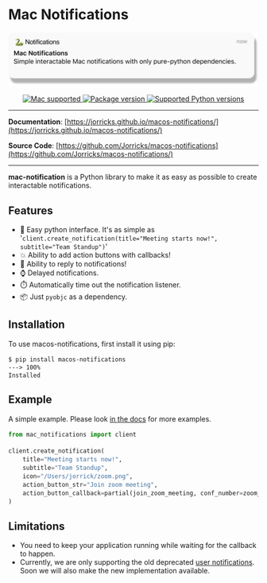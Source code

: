 # Mac Notifications
<p align="center">
  <a href="https://jorricks.github.io/macos-notifications"><img src="macos-notifications.png" alt="macos-notifications" width="800px"></a>
</p>
<p align="center">
<a href="https://www.apple.com/mac/" target="_blank">
    <img src="https://img.shields.io/badge/Platform-mac-blue" alt="Mac supported">
</a>
<a href="https://pypi.org/project/macos-notifications" target="_blank">
    <img src="https://img.shields.io/pypi/v/macos-notifications?color=%2334D058&label=pypi%20package" alt="Package version">
</a>
<a href="https://pypi.org/project/macos-notifications" target="_blank">
    <img src="https://img.shields.io/pypi/pyversions/macos-notifications.svg?color=%2334D058" alt="Supported Python versions">
</a>
</p>

---

**Documentation**: [https://jorricks.github.io/macos-notifications/](https://jorricks.github.io/macos-notifications/)

**Source Code**: [https://github.com/Jorricks/macos-notifications](https://github.com/Jorricks/macos-notifications/)

---

**mac-notification** is a Python library to make it as easy as possible to create interactable notifications.

## Features
- 🚀 Easy python interface. It's as simple as '`client.create_notification(title="Meeting starts now!", subtitle="Team Standup")`'
- 💥 Ability to add action buttons with callbacks!
- 📝 Ability to reply to notifications!
- ⌚ Delayed notifications.
- ⏱️ Automatically time out the notification listener.
- 📦 Just `pyobjc` as a dependency.


## Installation
To use macos-notifications, first install it using pip:

<!-- termynal -->
```
$ pip install macos-notifications
---> 100%
Installed
```

## Example
A simple example. Please look [in the docs](https://jorricks.github.io/macos-notifications/) for more examples.

```python
from mac_notifications import client

client.create_notification(
    title="Meeting starts now!",
    subtitle="Team Standup",
    icon="/Users/jorrick/zoom.png",
    action_button_str="Join zoom meeting",
    action_button_callback=partial(join_zoom_meeting, conf_number=zoom_conf_number)
)
```


## Limitations
- You need to keep your application running while waiting for the callback to happen.
- Currently, we are only supporting the old deprecated [user notifications](https://developer.apple.com/documentation/foundation/nsusernotification). Soon we will also make the new implementation available.
